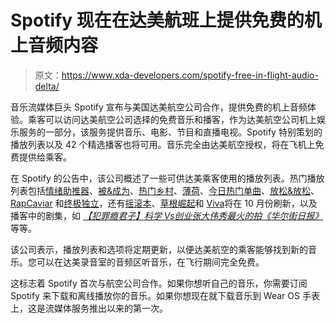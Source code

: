# Spotify 现在在达美航班上提供免费的机上音频内容

> 原文：<https://www.xda-developers.com/spotify-free-in-flight-audio-delta/>

音乐流媒体巨头 Spotify 宣布与美国达美航空公司合作，提供免费的机上音频体验。乘客可以访问达美航空公司选择的免费音乐和播客，作为达美航空公司机上娱乐服务的一部分，该服务提供音乐、电影、节目和直播电视。Spotify 特别策划的播放列表以及 42 个精选播客也将可用。音乐完全由达美航空授权，将在飞机上免费提供给乘客。

在 Spotify 的公告中，该公司概述了一些可供达美乘客使用的播放列表。热门播放列表包括[情绪助推器](https://open.spotify.com/playlist/37i9dQZF1DX3rxVfibe1L0)、[被&成为](https://open.spotify.com/playlist/37i9dQZF1DX4SBhb3fqCJd)、[热门乡村](https://open.spotify.com/playlist/37i9dQZF1DX1lVhptIYRda)、[薄荷](https://open.spotify.com/playlist/37i9dQZF1DX4dyzvuaRJ0n)、[今日热门单曲](https://open.spotify.com/playlist/37i9dQZF1DXcBWIGoYBM5M)、[放松&放松](https://open.spotify.com/playlist/37i9dQZF1DWU0ScTcjJBdj)、 [RapCaviar](https://open.spotify.com/playlist/37i9dQZF1DX0XUsuxWHRQd) 和[终极独立](https://open.spotify.com/playlist/37i9dQZF1DX2Nc3B70tvx0)，还有[摇滚本](https://open.spotify.com/playlist/37i9dQZF1DXcF6B6QPhFDv?si=f168bd47bb9d4142)、[草根崛起](https://open.spotify.com/playlist/37i9dQZF1DWYV7OOaGhoH0?si=9b1ab20553be459d)和 [Viva](https://open.spotify.com/playlist/37i9dQZF1DX10zKzsJ2jva?si=20dce26e96bb4c1b)将在 10 月份刷新，以及播客中的剧集，如 [*【犯罪瘾君子】*](https://open.spotify.com/show/3DgfoleqaW61T2amZQKINx)[*科学 Vs*](https://open.spotify.com/show/5lY4b5PGOvMuOYOjOVEcb9)[*创业*](https://open.spotify.com/show/5CnDmMUG0S5bSSw612fs8C)[*张大伟秀*](https://open.spotify.com/show/0y4DksD5a6sJvcVR6okX5r)[*最火的拍*](https://open.spotify.com/show/55R0CZoqgY3hcmCmVkmBig?si=jFSSDP9rTUuDQYzWCdjSTg&dl_branch=1)[*《华尔街日报》*](https://open.spotify.com/show/0KxdEdeY2Wb3zr28dMlQva?si=lnbOCtL_QBq3WBmCxwYHmw&dl_branch=1) 等等。

该公司表示，播放列表和选项将定期更新，以便达美航空的乘客能够找到新的音乐。您可以在达美录音室的音频区听音乐，在飞行期间完全免费。

这标志着 Spotify 首次与航空公司合作。如果你想听自己的音乐，你需要订阅 Spotify 来下载和离线播放你的音乐。如果你想现在就下载音乐到 Wear OS 手表上，这是流媒体服务推出以来的第一次。
